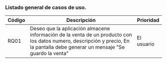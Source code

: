 ### Listado general de casos de uso. 

| Código| Descripción | Prioridad | 
|-------------------------|--------------------------------|-------------------------|
| RQ01 | Deseo que la aplicación almacene información de la venta de un producto con los datos numero, descripción y precio, En la pantalla debe generar un mensaje "Se guardo la venta"                   | El usuario | 
